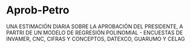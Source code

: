 # Aprob-Petro
UNA ESTIMACIÓN DIARIA SOBRE LA APROBACIÓN DEL PRESIDENTE, A PARTRI DE UN MODELO DE REGRESIÓN POLINOMIAL - ENCUESTAS DE INVAMER, CNC, CIFRAS Y CONCEPTOS, DATEXCO, GUARUMO Y CELAG
